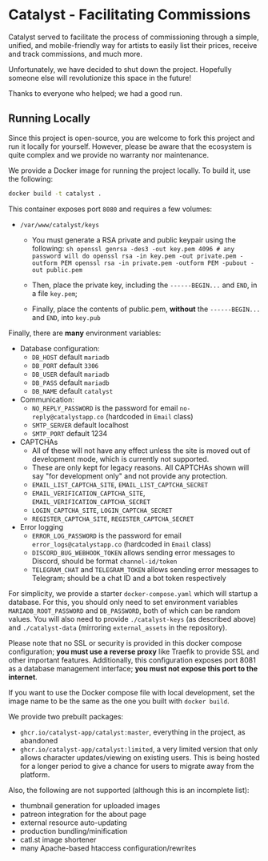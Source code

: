 # Catalyst - Facilitating Commissions

Catalyst served to facilitate the process of commissioning through a simple, unified, and mobile-friendly way for artists to easily list their prices, receive and track commissions, and much more.

Unfortunately, we have decided to shut down the project.  Hopefully someone else will revolutionize this space in the future!

Thanks to everyone who helped; we had a good run.

## Running Locally

Since this project is open-source, you are welcome to fork this project and run it locally for yourself.  However, please be aware that the ecosystem is quite complex and we provide no warranty nor maintenance.

We provide a Docker image for running the project locally.  To build it, use the following:

```sh
docker build -t catalyst .
```

This container exposes port `8080` and requires a few volumes:

- `/var/www/catalyst/keys`
  - You must generate a RSA private and public keypair using the following:
        ```sh
        openssl genrsa -des3 -out key.pem 4096 # any password will do
        openssl rsa -in key.pem -out private.pem -outform PEM
        openssl rsa -in private.pem -outform PEM -pubout -out public.pem
        ```

  - Then, place the private key, including the `------BEGIN...` and `END`, in a file `key.pem`;
  - Finally, place the contents of public.pem, **without** the `------BEGIN...` and `END`, into `key.pub`

Finally, there are **many** environment variables:

- Database configuration:
  - `DB_HOST` default `mariadb`
  - `DB_PORT` default `3306`
  - `DB_USER` default `mariadb`
  - `DB_PASS` default `mariadb`
  - `DB_NAME` default `catalyst`
- Communication:
  - `NO_REPLY_PASSWORD` is the password for email `no-reply@catalystapp.co` (hardcoded in `Email` class)
  - `SMTP_SERVER` default localhost
  - `SMTP_PORT` default 1234
- CAPTCHAs
  - All of these will not have any effect unless the site is moved out of development mode, which is currently not supported.
  - These are only kept for legacy reasons. All CAPTCHAs shown will say "for development only" and not provide any protection.
  - `EMAIL_LIST_CAPTCHA_SITE`, `EMAIL_LIST_CAPTCHA_SECRET`
  - `EMAIL_VERIFICATION_CAPTCHA_SITE`, `EMAIL_VERIFICATION_CAPTCHA_SECRET`
  - `LOGIN_CAPTCHA_SITE`, `LOGIN_CAPTCHA_SECRET`
  - `REGISTER_CAPTCHA_SITE`, `REGISTER_CAPTCHA_SECRET`
- Error logging
  - `ERROR_LOG_PASSWORD` is the password for email `error_logs@catalystapp.co` (hardcoded in `Email` class)
  - `DISCORD_BUG_WEBHOOK_TOKEN` allows sending error messages to Discord, should be format `channel-id/token`
  - `TELEGRAM_CHAT` and `TELEGRAM_TOKEN` allows sending error messages to Telegram; should be a chat ID and a bot token respectively

For simplicity, we provide a starter `docker-compose.yaml` which will startup a database.  For this, you should only need to set environment variables `MARIADB_ROOT_PASSWORD` and `DB_PASSWORD`, both of which can be random values.  You will also need to provide `./catalyst-keys` (as described above) and `./catalyst-data` (mirroring `external_assets` in the repository).

Please note that no SSL or security is provided in this docker compose configuration; **you must use a reverse proxy** like Traefik to provide SSL and other important features.  Additionally, this configuration exposes port 8081 as a database management interface; **you must not expose this port to the internet**.

If you want to use the Docker compose file with local development, set the image name to be the same as the one you built with `docker build`.

We provide two prebuilt packages:
- `ghcr.io/catalyst-app/catalyst:master`, everything in the project, as abandoned
- `ghcr.io/catalyst-app/catalyst:limited`, a very limited version that only allows character updates/viewing on existing users. This is being hosted for a longer period to give a chance for users to migrate away from the platform.

Also, the following are not supported (although this is an incomplete list):
- thumbnail generation for uploaded images
- patreon integration for the about page
- external resource auto-updating
- production bundling/minification
- catl.st image shortener
- many Apache-based htaccess configuration/rewrites
